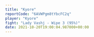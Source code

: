```yaml
---
title: "Kyore"
reportCode: "6AVWPgm8tYbcFC2q"
player: "Kyore"
fight: "Lady Vashj - Wipe 3 (95%)"
date: 2021-10-20T19:00:04.987000+00:00
---
```

